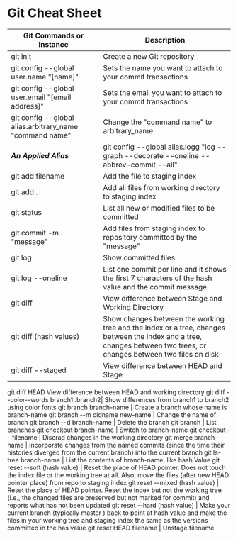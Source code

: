 # Git Cheat Sheet


Git Commands or Instance | Description
-------------------------|-------------------------
git init | Create a new Git repository
git config --global user.name "[name]" | Sets the name you want to attach to your commit transactions 
git config --global user.email "[email address]" | Sets the email you want to attach to your commit transactions 
git config --global alias.arbitrary_name "command name" | Change the "command name" to arbitrary_name
_**An Applied Alias**_ |git config --global alias.logg "log --graph --decorate --oneline --abbrev-commit --all"
git add filename | Add the file to staging index
git add . | Add all files from working directory to staging index
git status | List all new or modified files to be committed
git commit -m "message" | Add files from staging index to repository committed by the "message"
git log | Show committed files
git log --oneline | List one commit per line and it shows the first 7 characters of the hash value and the commit message.
git diff | View difference between Stage and Working Directory
git diff (hash values) | Show changes between the working tree and the index or a tree, changes between the index and a tree, changes between two trees, or changes between two files on disk
git diff --staged | View difference between HEAD and Stage
git diff HEAD View difference between HEAD and working directory
git diff --color--words branch1..branch2| Show differences from branch1 to branch2 using color fonts
git branch branch-name | Create a branch whose name is branch-name
git branch --m oldname new-name | Change the name of branch
git branch --d branch-name | Delete the branch
git branch | List branches
git checkout branch-name | Switch to branch-name
git checkout -- filename | Discrad changes in the working directory
git merge branch-name | Incorporate changes from the named commits (since the time their histories diverged from the current branch) into the current branch
git ls-tree branch-name | List the contents of branch-name, like hash Value
git reset --soft (hash value) | Reset the place of HEAD pointer. Does not touch the index file or the working tree at all. Also, move the files (after new HEAD pointer place) from repo to staging index
git reset --mixed (hash value) | Reset the place of HEAD pointer. Reset the index but not the working tree (i.e., the changed files are preserved but not marked for commit) and reports what has not been updated
git reset --hard (hash value) | Make your current branch (typically master ) back to point at hash value and make the files in your working tree and staging index the same as the versions committed in the has value
git reset HEAD filename | Unstage filename


